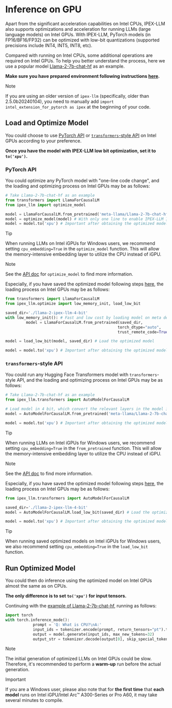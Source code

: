 # Inference on GPU 

Apart from the significant acceleration capabilities on Intel CPUs, IPEX-LLM also supports optimizations and acceleration for running LLMs (large language models) on Intel GPUs. With IPEX-LLM, PyTorch models (in FP16/BF16/FP32) can be optimized with low-bit quantizations (supported precisions include INT4, INT5, INT8, etc). 

Compared with running on Intel CPUs, some additional operations are required on Intel GPUs. To help you better understand the process, here we use a popular model [Llama-2-7b-chat-hf](https://huggingface.co/meta-llama/Llama-2-7b-chat-hf) as an example. 

**Make sure you have prepared environment following instructions [here](../install_gpu.html).** 

> [!NOTE]
> If you are using an older version of `ipex-llm` (specifically, older than 2.5.0b20240104), you need to manually add `import intel_extension_for_pytorch as ipex` at the beginning of your code. 

## Load and Optimize Model 

You could choose to use [PyTorch API](./optimize_model.html) or [`transformers`-style API](./transformers_style_api.html) on Intel GPUs according to your preference. 

**Once you have the model with IPEX-LLM low bit optimization, set it to `to('xpu')`.** 

### PyTorch API 

You could optimize any PyTorch model with "one-line code change", and the loading and optimizing process on Intel GPUs may be as follows: 

```python 
# Take Llama-2-7b-chat-hf as an example 
from transformers import LlamaForCausalLM 
from ipex_llm import optimize_model 

model = LlamaForCausalLM.from_pretrained('meta-llama/Llama-2-7b-chat-hf', torch_dtype='auto', low_cpu_mem_usage=True) 
model = optimize_model(model) # With only one line to enable IPEX-LLM INT4 optimization 
model = model.to('xpu') # Important after obtaining the optimized model 
``` 
> [!TIP]
> When running LLMs on Intel iGPUs for Windows users, we recommend setting `cpu_embedding=True` in the `optimize_model` function. This will allow the memory-intensive embedding layer to utilize the CPU instead of iGPU. 

> [!NOTE] 
> See the [API doc](../../../PythonAPI/LLM/optimize.html#ipex_llm.optimize_model) for `optimize_model` to find more information. 

Especially, if you have saved the optimized model following steps [here](./optimize_model.html#save), the loading process on Intel GPUs may be as follows: 

```python 
from transformers import LlamaForCausalLM 
from ipex_llm.optimize import low_memory_init, load_low_bit 

saved_dir='./llama-2-ipex-llm-4-bit' 
with low_memory_init(): # Fast and low cost by loading model on meta device 
         model = LlamaForCausalLM.from_pretrained(saved_dir, 
                                                 torch_dtype="auto", 
                                                 trust_remote_code=True) 

model = load_low_bit(model, saved_dir) # Load the optimized model 

model = model.to('xpu') # Important after obtaining the optimized model 
``` 

### `transformers`-style API 

You could run any Hugging Face Transformers model with `transformers`-style API, and the loading and optimizing process on Intel GPUs may be as follows: 
```python 
# Take Llama-2-7b-chat-hf as an example 
from ipex_llm.transformers import AutoModelForCausalLM 

# Load model in 4 bit, which convert the relevant layers in the model into INT4 format 
model = AutoModelForCausalLM.from_pretrained('meta-llama/Llama-2-7b-chat-hf', load_in_4bit=True) 

model = model.to('xpu') # Important after obtaining the optimized model 
``` 
> [!TIP]
> When running LLMs on Intel iGPUs for Windows users, we recommend setting `cpu_embedding=True` in the `from_pretrained` function. This will allow the memory-intensive embedding layer to utilize the CPU instead of iGPU. 

> [!NOTE]  
> See the [API doc](../../../PythonAPI/LLM/transformers.html#hugging-face-transformers-automodel) to find more information. 

Especially, if you have saved the optimized model following steps [here](./hugging_face_format.html#save-load), the loading process on Intel GPUs may be as follows: 
```python 
from ipex_llm.transformers import AutoModelForCausalLM 

saved_dir='./llama-2-ipex-llm-4-bit' 
model = AutoModelForCausalLM.load_low_bit(saved_dir) # Load the optimized model 

model = model.to('xpu') # Important after obtaining the optimized model 
``` 

> [!TIP]
> When running saved optimized models on Intel iGPUs for Windows users, we also recommend setting `cpu_embedding=True` in the `load_low_bit` function. 

## Run Optimized Model 

You could then do inference using the optimized model on Intel GPUs almost the same as on CPUs. 

**The only difference is to set `to('xpu')` for input tensors.** 

Continuing with the [example of Llama-2-7b-chat-hf](#load-and-optimize-model), running as follows: 

```python 
import torch 
with torch.inference_mode(): 
            prompt = 'Q: What is CPU?\nA:' 
            input_ids = tokenizer.encode(prompt, return_tensors="pt").to('xpu') # With .to('xpu') specifically for inference on Intel GPUs 
            output = model.generate(input_ids, max_new_tokens=32) 
            output_str = tokenizer.decode(output[0], skip_special_tokens=True) 
``` 
            
> [!NOTE] 
> The initial generation of optimized LLMs on Intel GPUs could be slow. Therefore, it's recommended to perform a **warm-up** run before the actual generation. 

> [!IMPORTANT] 
> If you are a Windows user, please also note that for **the first time** that **each model** runs on Intel iGPU/Intel Arc™ A300-Series or Pro A60, it may take several minutes to compile.